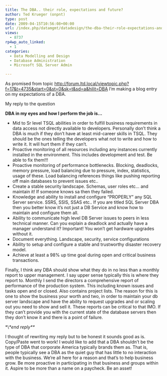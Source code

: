 ```yaml
---
title: The DBA.. their role, expectations and future?
author: Ted Krueger (onpnt)
type: post
date: 2009-04-15T10:56:08+00:00
url: /index.php/datamgmt/datadesign/the-dba-their-role-expectations-and-futu/
views:
  - 8737
rp4wp_auto_linked:
  - 1
categories:
  - Data Modelling and Design
  - Database Administration
  - Microsoft SQL Server Admin

---
```

As promised from topic http://forum.ltd.local/viewtopic.php?f=17&t=4735&start=0&st=0&sk=t&sd=a&hilit=DBA I&#8217;m making a blog entry on my expectations of a DBA.

My reply to the question

**DBA in my eyes and how I perform the job is&#8230;**

  * Mid to Sr level TSQL abilities in order to fulfill business requirements in data access not directly available to developers. Personally don&#8217;t think a DBA is much if they don&#8217;t have at least mid-career skills in TSQL. They should be the ones telling the developers what not to write and how to write it. It will hurt them if they can&#8217;t.
  * Proactive monitoring of all resources including any instances currently installed in the environment. This includes development and test. Be able to fix them!!!
  * Proactive monitoring of performance bottlenecks. Blocking, deadlocks, memory pressure, load balancing due to pressure, index, statistics, usage of these. Load balancing references things like pushing reporting off main databases to prevent issues etc..
  * Create a stable security landscape. Schemas, user roles etc&#8230; and maintain it! If someone knows sa then they failed.
  * Knowledge and ability to install and configure &#8220;PROPERLY&#8221; any SQL Server service. SSRS, SSIS, SSAS etc.. If you are titled SQL Server DBA then you better know it&#8217;s not just a DB Service and know how to maintain and configure them all.
  * Ability to communicate high level DB Server issues to peers in less technical manner. Can you explain a deadlock and actually have a manager understand it? Important! You won&#8217;t get hardware upgrades without it.
  * Document everything. Landscape, security, service configurations
  * Ability to setup and configure a stable and trustworthy disaster recovery model.
  * Achieve at least a 98% up time goal during open and critical business transactions.

Finally, I think any DBA should show what they do in no less than a monthly report to upper management. I say upper sense typically this is where they report to. Monthly I send the directors a comprehensive report of performance of the production system. This including known issues and tasks open and or closed. Also contains project lists. The reason for this is one to show the business your worth and two, in order to maintain your db server landscape and have the ability to request upgrades and or scaling out you need to show and sell it. These reports can be critical to that IMO. If they can&#8217;t provide you with the current state of the database servers then they don&#8217;t know it and there is a point of failure.
  
\*\\*\*end reply\*\**

I thought of rewriting my reply but to be honest it sounds good as is. Copy/Paste went to work! I would like to add that a DBA shouldn&#8217;t be the type of DBA that corporate America typically brands them as. That is, people typically see a DBA as the quiet guy that has little to no interaction with the business. We&#8217;re all here for a reason and that&#8217;s to help business grow. Be more proactive in participating in that business and groups within it. Aspire to be more than a name on a paycheck. Be an asset!